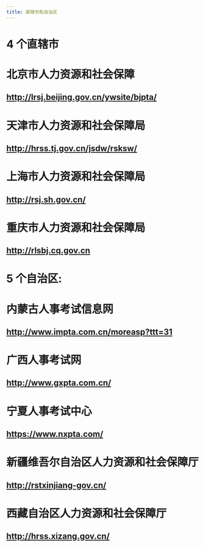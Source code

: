 ```yaml
---
title: 直辖市和自治区
---
```


# 4 个直辖市

# 北京市人力资源和社会保障

## http://lrsj.beijing.gov.cn/ywsite/bjpta/

# 天津市人力资源和社会保障局

## http://hrss.tj.gov.cn/jsdw/rsksw/

# 上海市人力资源和社会保障局

## http://rsj.sh.gov.cn/

# 重庆市人力资源和社会保障局

## http://rlsbj.cq.gov.cn

# 5 个自治区:

# 内蒙古人事考试信息网

## http://www.impta.com.cn/moreasp?ttt=31

# 广西人事考试网

## http://www.gxpta.com.cn/

# 宁夏人事考试中心

## https://www.nxpta.com/

# 新疆维吾尔自治区人力资源和社会保障厅

## http://rstxinjiang-gov.cn/

# 西藏自治区人力资源和社会保障厅

## http://hrss.xizang.gov.cn/
